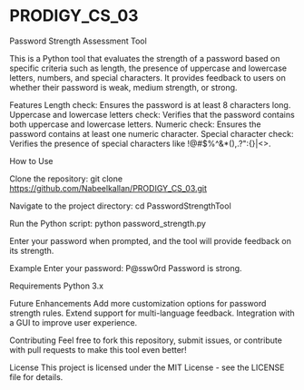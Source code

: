 # PRODIGY_CS_03

Password Strength Assessment Tool

This is a Python tool that evaluates the strength of a password based on specific criteria such as length, the presence of uppercase and lowercase letters, numbers, and special characters. It provides feedback to users on whether their password is weak, medium strength, or strong.

Features
Length check: Ensures the password is at least 8 characters long.
Uppercase and lowercase letters check: Verifies that the password contains both uppercase and lowercase letters.
Numeric check: Ensures the password contains at least one numeric character.
Special character check: Verifies the presence of special characters like !@#$%^&*(),.?":{}|<>.


How to Use

Clone the repository:
git clone https://github.com/Nabeelkallan/PRODIGY_CS_03.git

Navigate to the project directory:
cd PasswordStrengthTool

Run the Python script:
python password_strength.py

Enter your password when prompted, and the tool will provide feedback on its strength.

Example
Enter your password: P@ssw0rd
Password is strong.

Requirements
Python 3.x

Future Enhancements
Add more customization options for password strength rules.
Extend support for multi-language feedback.
Integration with a GUI to improve user experience.

Contributing
Feel free to fork this repository, submit issues, or contribute with pull requests to make this tool even better!

License
This project is licensed under the MIT License - see the LICENSE file for details.
